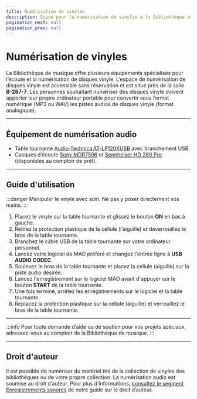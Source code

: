 ```yaml
---
title: Numérisation de vinyles
description: Guide pour la numérisation de vinyles à la Bibliothèque de musique de l'UdeM.
pagination_next: null
pagination_prev: null
---
```


# Numérisation de vinyles

La Bibliothèque de musique offre plusieurs équipements spécialisés pour l’écoute et la numérisation de disques vinyle. L’espace de numérisation de disques vinyle est accessible sans réservation et est situé près de la salle **B-287-7**. Les personnes souhaitant numériser des disques vinyle doivent apporter leur propre ordinateur portable pour convertir sous format numérique (MP3 ou WAV) les pistes audios de disques vinyle (format analogique).

---

## Équipement de numérisation audio

- Table tournante [Audio-Technica AT-LP120XUSB](https://www.audio-technica.com/en-ca/at-lp120xusb) avec branchement USB.  
- Casques d’écoute [Sony MDR7506](https://pro.sony/en_CA/products/headphones/mdr-7506) et [Sennheiser HD 280 Pro](https://www.sennheiser.com/en-in/catalog/products/headphones/hd-280-pro/hd-280-pro-506845) (disponibles au comptoir de prêt).

---

## Guide d'utilisation

:::danger Manipuler le vinyle avec soin. Ne pas y poser directement vos mains.
:::

1. Placez le vinyle sur la table tournante et glissez le bouton **ON** en bas à gauche.  
2. Retirez la protection plastique de la cellule (l’aiguille) et déverrouillez le bras de la table tournante.  
3. Branchez le câble USB de la table tournante sur votre ordinateur personnel.  
4. Lancez votre logiciel de MAO préféré et changez l'entrée ligne à **USB AUDIO CODEC**.  
5. Soulevez le bras de la table tournante et placez la cellule (aiguille) sur la piste audio désirée.  
6. Lancez l'enregistrement sur le logiciel MAO avant d'appuyer sur le bouton **START** de la table tournante.  
7. Une fois terminé, arrêtez les enregistrements sur le logiciel et la table tournante.  
8. Replacez la protection plastique sur la cellule (aiguille) et verrouillez le bras de la table tournante.

---

:::info
Pour toute demande d’aide ou de soutien pour vos projets spéciaux, adressez-vous au comptoir de la Bibliothèque de musique.
:::

---

## Droit d'auteur

Il est possible de numériser du matériel tiré de la collection de vinyles des bibliothèques ou de votre propre collection. La numérisation audio est soumise au droit d’auteur. Pour plus d’informations, [consultez le segment Enregistrements sonores](https://bib.umontreal.ca/gerer-diffuser/droit-auteur/guide-droit-auteur?tab=5230701) de notre guide sur le droit d’auteur.